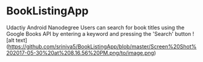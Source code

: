 # BookListingApp
Udactiy Android Nanodegree 
Users can search for book titles using the Google Books API by entering a keyword and pressing the 'Search' button
![alt text] (https://github.com/sriniva5/BookListingApp/blob/master/Screen%20Shot%202017-05-30%20at%208.16.56%20PM.png/to/image.png)
